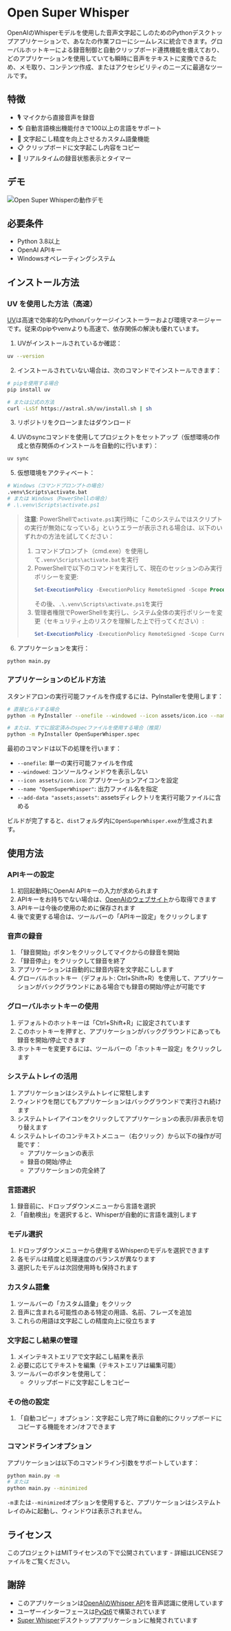 # Open Super Whisper

OpenAIのWhisperモデルを使用した音声文字起こしのためのPythonデスクトップアプリケーションで、あなたの作業フローにシームレスに統合できます。グローバルホットキーによる録音制御と自動クリップボード連携機能を備えており、どのアプリケーションを使用していても瞬時に音声をテキストに変換できるため、メモ取り、コンテンツ作成、またはアクセシビリティのニーズに最適なツールです。

## 特徴

- 🎙️ マイクから直接音声を録音
- 🌎 自動言語検出機能付きで100以上の言語をサポート
- 📝 文字起こし精度を向上させるカスタム語彙機能
- 📋 クリップボードに文字起こし内容をコピー
- 🔄 リアルタイムの録音状態表示とタイマー

## デモ

![Open Super Whisperの動作デモ](demo/demo.gif)

## 必要条件

- Python 3.8以上
- OpenAI APIキー
- Windowsオペレーティングシステム

## インストール方法

### UV を使用した方法（高速）

[UV](https://github.com/astral-sh/uv)は高速で効率的なPythonパッケージインストーラーおよび環境マネージャーです。従来のpipやvenvよりも高速で、依存関係の解決も優れています。

1. UVがインストールされているか確認：

```bash
uv --version
```

2. インストールされていない場合は、次のコマンドでインストールできます：

```bash
# pipを使用する場合
pip install uv

# または公式の方法
curl -LsSf https://astral.sh/uv/install.sh | sh
```

3. リポジトリをクローンまたはダウンロード

4. UVのsyncコマンドを使用してプロジェクトをセットアップ（仮想環境の作成と依存関係のインストールを自動的に行います）：

```bash
uv sync
```

5. 仮想環境をアクティベート：

```bash
# Windows（コマンドプロンプトの場合）
.venv\Scripts\activate.bat
# または Windows（PowerShellの場合）
# .\.venv\Scripts\activate.ps1
```

> **注意**: PowerShellで`activate.ps1`実行時に「このシステムではスクリプトの実行が無効になっている」というエラーが表示される場合は、以下のいずれかの方法を試してください：
> 
> 1. コマンドプロンプト（cmd.exe）を使用して`.venv\Scripts\activate.bat`を実行
> 2. PowerShellで以下のコマンドを実行して、現在のセッションのみ実行ポリシーを変更:
>    ```powershell
>    Set-ExecutionPolicy -ExecutionPolicy RemoteSigned -Scope Process
>    ```
>    その後、`.\.venv\Scripts\activate.ps1`を実行
> 3. 管理者権限でPowerShellを実行し、システム全体の実行ポリシーを変更（セキュリティ上のリスクを理解した上で行ってください）:
>    ```powershell
>    Set-ExecutionPolicy -ExecutionPolicy RemoteSigned -Scope CurrentUser
>    ```

6. アプリケーションを実行：

```bash
python main.py
```

### アプリケーションのビルド方法

スタンドアロンの実行可能ファイルを作成するには、PyInstallerを使用します：

```bash
# 直接ビルドする場合
python -m PyInstaller --onefile --windowed --icon assets/icon.ico --name "OpenSuperWhisper" --add-data "assets;assets" main.py

# または、すでに設定済みのspecファイルを使用する場合（推奨）
python -m PyInstaller OpenSuperWhisper.spec
```

最初のコマンドは以下の処理を行います：
- `--onefile`: 単一の実行可能ファイルを作成
- `--windowed`: コンソールウィンドウを表示しない
- `--icon assets/icon.ico`: アプリケーションアイコンを設定
- `--name "OpenSuperWhisper"`: 出力ファイル名を指定
- `--add-data "assets;assets"`: assetsディレクトリを実行可能ファイルに含める

ビルドが完了すると、`dist`フォルダ内に`OpenSuperWhisper.exe`が生成されます。

## 使用方法

### APIキーの設定

1. 初回起動時にOpenAI APIキーの入力が求められます
2. APIキーをお持ちでない場合は、[OpenAIのウェブサイト](https://platform.openai.com/api-keys)から取得できます
3. APIキーは今後の使用のために保存されます
4. 後で変更する場合は、ツールバーの「APIキー設定」をクリックします

### 音声の録音

1. 「録音開始」ボタンをクリックしてマイクからの録音を開始
2. 「録音停止」をクリックして録音を終了
3. アプリケーションは自動的に録音内容を文字起こしします
4. グローバルホットキー（デフォルト: Ctrl+Shift+R）を使用して、アプリケーションがバックグラウンドにある場合でも録音の開始/停止が可能です

### グローバルホットキーの使用

1. デフォルトのホットキーは「Ctrl+Shift+R」に設定されています
2. このホットキーを押すと、アプリケーションがバックグラウンドにあっても録音を開始/停止できます
3. ホットキーを変更するには、ツールバーの「ホットキー設定」をクリックします

### システムトレイの活用

1. アプリケーションはシステムトレイに常駐します
2. ウィンドウを閉じてもアプリケーションはバックグラウンドで実行され続けます
3. システムトレイアイコンをクリックしてアプリケーションの表示/非表示を切り替えます
4. システムトレイのコンテキストメニュー（右クリック）から以下の操作が可能です：
   - アプリケーションの表示
   - 録音の開始/停止
   - アプリケーションの完全終了

### 言語選択

1. 録音前に、ドロップダウンメニューから言語を選択
2. 「自動検出」を選択すると、Whisperが自動的に言語を識別します

### モデル選択

1. ドロップダウンメニューから使用するWhisperのモデルを選択できます
2. 各モデルは精度と処理速度のバランスが異なります
3. 選択したモデルは次回使用時も保持されます

### カスタム語彙

1. ツールバーの「カスタム語彙」をクリック
2. 音声に含まれる可能性のある特定の用語、名前、フレーズを追加
3. これらの用語は文字起こしの精度向上に役立ちます

### 文字起こし結果の管理

1. メインテキストエリアで文字起こし結果を表示
2. 必要に応じてテキストを編集（テキストエリアは編集可能）
3. ツールバーのボタンを使用して：
   - クリップボードに文字起こしをコピー

### その他の設定

1. 「自動コピー」オプション：文字起こし完了時に自動的にクリップボードにコピーする機能をオン/オフできます

### コマンドラインオプション

アプリケーションは以下のコマンドライン引数をサポートしています：

```bash
python main.py -m
# または
python main.py --minimized
```

`-m`または`--minimized`オプションを使用すると、アプリケーションはシステムトレイのみに起動し、ウィンドウは表示されません。

## ライセンス

このプロジェクトはMITライセンスの下で公開されています - 詳細はLICENSEファイルをご覧ください。

## 謝辞

- このアプリケーションは[OpenAIのWhisper API](https://platform.openai.com/docs/guides/speech-to-text)を音声認識に使用しています
- ユーザーインターフェースは[PyQt6](https://www.riverbankcomputing.com/software/pyqt/)で構築されています
- [Super Whisper](https://superwhisper.com/)デスクトップアプリケーションに触発されています
